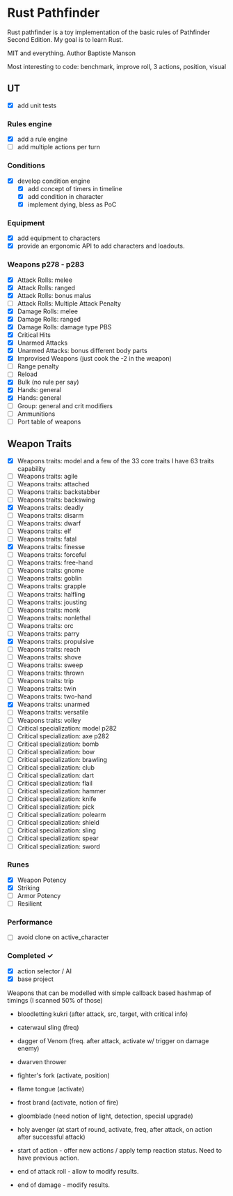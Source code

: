 # Rust Pathfinder

Rust pathfinder is a toy implementation of the basic rules of Pathfinder Second Edition.
My goal is to learn Rust.

MIT and everything. Author Baptiste Manson

Most interesting to code: benchmark, improve roll, 3 actions, position, visual

## UT

- [x] add unit tests

### Rules engine

- [x] add a rule engine
- [ ] add multiple actions per turn

### Conditions

- [x] develop condition engine
  - [x] add concept of timers in timeline
  - [x] add condition in character
  - [x] implement dying, bless as PoC

### Equipment

- [x] add equipment to characters
- [x] provide an ergonomic API to add characters and loadouts.

### Weapons p278 - p283

- [x] Attack Rolls: melee
- [x] Attack Rolls: ranged
- [x] Attack Rolls: bonus malus
- [ ] Attack Rolls: Multiple Attack Penalty
- [x] Damage Rolls: melee
- [x] Damage Rolls: ranged
- [x] Damage Rolls: damage type PBS
- [x] Critical Hits
- [x] Unarmed Attacks
- [x] Unarmed Attacks: bonus different body parts
- [x] Improvised Weapons (just cook the -2 in the weapon)
- [ ] Range penalty
- [ ] Reload
- [x] Bulk (no rule per say)
- [x] Hands: general
- [x] Hands: general
- [ ] Group: general and crit modifiers
- [ ] Ammunitions
- [ ] Port table of weapons

## Weapon Traits

- [x] Weapons traits: model and a few of the 33 core traits I have 63 traits capability
- [ ] Weapons traits: agile
- [ ] Weapons traits: attached
- [ ] Weapons traits: backstabber
- [ ] Weapons traits: backswing
- [x] Weapons traits: deadly
- [ ] Weapons traits: disarm
- [ ] Weapons traits: dwarf
- [ ] Weapons traits: elf
- [ ] Weapons traits: fatal
- [x] Weapons traits: finesse
- [ ] Weapons traits: forceful
- [ ] Weapons traits: free-hand
- [ ] Weapons traits: gnome
- [ ] Weapons traits: goblin
- [ ] Weapons traits: grapple
- [ ] Weapons traits: halfling
- [ ] Weapons traits: jousting
- [ ] Weapons traits: monk
- [ ] Weapons traits: nonlethal
- [ ] Weapons traits: orc
- [ ] Weapons traits: parry
- [x] Weapons traits: propulsive
- [ ] Weapons traits: reach
- [ ] Weapons traits: shove
- [ ] Weapons traits: sweep
- [ ] Weapons traits: thrown
- [ ] Weapons traits: trip
- [ ] Weapons traits: twin
- [ ] Weapons traits: two-hand
- [x] Weapons traits: unarmed
- [ ] Weapons traits: versatile
- [ ] Weapons traits: volley
- [ ] Critical specialization: model p282
- [ ] Critical specialization: axe p282
- [ ] Critical specialization: bomb
- [ ] Critical specialization: bow
- [ ] Critical specialization: brawling
- [ ] Critical specialization: club
- [ ] Critical specialization: dart
- [ ] Critical specialization: flail
- [ ] Critical specialization: hammer
- [ ] Critical specialization: knife
- [ ] Critical specialization: pick
- [ ] Critical specialization: polearm
- [ ] Critical specialization: shield
- [ ] Critical specialization: sling
- [ ] Critical specialization: spear
- [ ] Critical specialization: sword

### Runes

- [x] Weapon Potency
- [x] Striking
- [ ] Armor Potency
- [ ] Resilient

### Performance

- [ ] avoid clone on active_character

### Completed ✓

- [x] action selector / AI
- [x] base project

Weapons that can be modelled with simple callback based hashmap of timings (I scanned 50% of those)

- bloodletting kukri (after attack, src, target, with critical info)
- caterwaul sling (freq)
- dagger of Venom (freq. after attack, activate w/ trigger on damage enemy)
- dwarven thrower
- fighter's fork (activate, position)
- flame tongue (activate)
- frost brand (activate, notion of fire)
- gloomblade (need notion of light, detection, special upgrade)
- holy avenger (at start of round, activate, freq, after attack, on action after successful attack)

- start of action - offer new actions / apply temp reaction status. Need to have previous action.
- end of attack roll - allow to modify results.
- end of damage - modify results.
